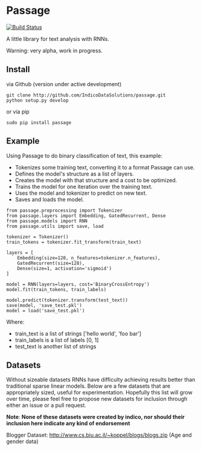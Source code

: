 **Passage**
===================

[![Build Status](https://travis-ci.org/chaosmail/Passage.svg?branch=feat%2Fpy3)](https://travis-ci.org/chaosmail/Passage)

A little library for text analysis with RNNs.

Warning: very alpha, work in progress.

## Install

via Github (version under active development)
```
git clone http://github.com/IndicoDataSolutions/passage.git
python setup.py develop
```
or via pip
```
sudo pip install passage
```

## Example
Using Passage to do binary classification of text, this example:

* Tokenizes some training text, converting it to a format Passage can use.
* Defines the model's structure as a list of layers.
* Creates the model with that structure and a cost to be optimized.
* Trains the model for one iteration over the training text.
* Uses the model and tokenizer to predict on new text.
* Saves and loads the model.

```
from passage.preprocessing import Tokenizer
from passage.layers import Embedding, GatedRecurrent, Dense
from passage.models import RNN
from passage.utils import save, load

tokenizer = Tokenizer()
train_tokens = tokenizer.fit_transform(train_text)

layers = [
	Embedding(size=128, n_features=tokenizer.n_features),
	GatedRecurrent(size=128),
	Dense(size=1, activation='sigmoid')
]

model = RNN(layers=layers, cost='BinaryCrossEntropy')
model.fit(train_tokens, train_labels)

model.predict(tokenizer.transform(test_text))
save(model, 'save_test.pkl')
model = load('save_test.pkl')
```

Where: 

* train_text is a list of strings ['hello world', 'foo bar']
* train_labels is a list of labels [0, 1]
* test_text is another list of strings

## Datasets

Without sizeable datasets RNNs have difficulty achieving results better than traditional sparse linear models. Below are a few datasets that are appropriately sized, useful for experimentation. Hopefully this list will grow over time, please feel free to propose new datasets for inclusion through either an issue or a pull request.

**__Note__**: __None of these datasets were created by indico, nor should their inclusion here indicate any kind of endorsement__

Blogger Dataset: http://www.cs.biu.ac.il/~koppel/blogs/blogs.zip (Age and gender data)


